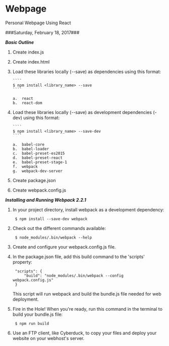 # Webpage
Personal Webpage Using React

###Saturday, February 18, 2017###

***Basic Outline***

1.  Create index.js

2.  Create index.html

3.  Load these libraries locally (--save) as dependencies using this format:

        ````
        $ npm install <library_name> --save
        ````
        
        a.  react
        b.  react-dom

4.  Load these libraries locally (--save) as development dependencies (-dev)
    using this format:

        ````
        $ npm install <library_name> --save-dev
        ````
      
        a.  babel-core 
        b.  babel-loader 
        c.  babel-preset-es2015 
        d.  babel-preset-react
        e.  babel-preset-stage-1
        f.  webpack
        g.  webpack-dev-server

5.  Create package.json

6.  Create webpack.config.js


***Installing and Running Webpack 2.2.1***

1. In your project directory, install webpack as a development dependency:

        $ npm install --save-dev webpack

2. Check out the different commands available:

        $ node_modules/.bin/webpack --help

3. Create and configure your webpack.config.js file.

4. In the package.json file, add this build command to the 'scripts' property:

        "scripts": {
            "build": "node_modules/.bin/webpack --config webpack.config.js"
        }

    This script will run webpack and build the bundle.js file needed for web deployment.

5. Fire in the Hole!
   When you're ready, run this command in the terminal to build your bundle.js file:

        $ npm run build

6.  Use an FTP client, like Cyberduck, to copy your files and deploy your
    website on your webhost's server.
